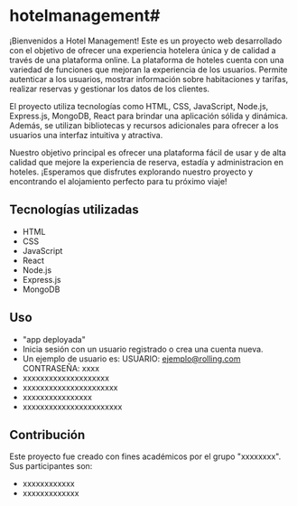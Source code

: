 # hotelmanagement#

¡Bienvenidos a Hotel Management! Este es un proyecto web desarrollado con el objetivo de ofrecer una experiencia hotelera única y de calidad a través de una plataforma online.
La plataforma de hoteles cuenta con una variedad de funciones que mejoran la experiencia de los usuarios. Permite autenticar a los usuarios, mostrar información sobre habitaciones y tarifas, realizar reservas y gestionar los datos de los clientes.

El proyecto utiliza tecnologías como HTML, CSS, JavaScript, Node.js, Express.js, MongoDB, React para brindar una aplicación sólida y dinámica. Además, se utilizan bibliotecas y recursos adicionales para ofrecer a los usuarios una interfaz intuitiva y atractiva.

Nuestro objetivo principal es ofrecer una plataforma fácil de usar y de alta calidad que mejore la experiencia de reserva, estadía y administracion en hoteles. ¡Esperamos que disfrutes explorando nuestro proyecto y encontrando el alojamiento perfecto para tu próximo viaje!

## Tecnologías utilizadas
* HTML
* CSS
* JavaScript
* React
* Node.js
* Express.js
* MongoDB

## Uso
* "app deployada"
* Inicia sesión con un usuario registrado o crea una cuenta nueva.
* Un ejemplo de usuario es: USUARIO: ejemplo@rolling.com CONTRASEÑA: xxxx
* xxxxxxxxxxxxxxxxxxxx
* xxxxxxxxxxxxxxxxxxxxxx
* xxxxxxxxxxxxxxxx
* xxxxxxxxxxxxxxxxxxxxxxx

## Contribución
Este proyecto fue creado con fines académicos por el grupo "xxxxxxxx".
Sus participantes son:

* xxxxxxxxxxxx
* xxxxxxxxxxxxx
